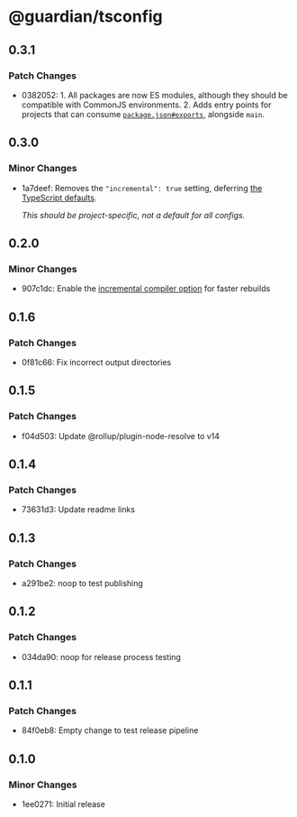 # @guardian/tsconfig

## 0.3.1

### Patch Changes

- 0382052: 1. All packages are now ES modules, although they should be compatible with CommonJS environments. 2. Adds entry points for projects that can consume [`package.json#exports`](https://nodejs.org/api/packages.html#exports), alongside `main`.

## 0.3.0

### Minor Changes

- 1a7deef: Removes the `"incremental": true` setting, deferring [the TypeScript defaults](https://www.typescriptlang.org/tsconfig/#incremental).

  _This should be project-specific, not a default for all configs._

## 0.2.0

### Minor Changes

- 907c1dc: Enable the [incremental compiler option](https://www.typescriptlang.org/tsconfig#incremental) for faster rebuilds

## 0.1.6

### Patch Changes

- 0f81c66: Fix incorrect output directories

## 0.1.5

### Patch Changes

- f04d503: Update @rollup/plugin-node-resolve to v14

## 0.1.4

### Patch Changes

- 73631d3: Update readme links

## 0.1.3

### Patch Changes

- a291be2: noop to test publishing

## 0.1.2

### Patch Changes

- 034da90: noop for release process testing

## 0.1.1

### Patch Changes

- 84f0eb8: Empty change to test release pipeline

## 0.1.0

### Minor Changes

- 1ee0271: Initial release

